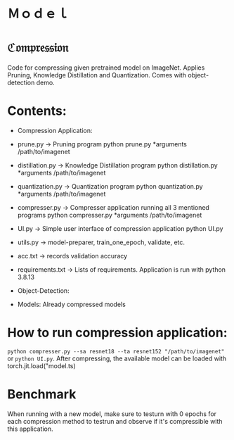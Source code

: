 # Ｍｏｄｅｌ 
# ℭ𝔬𝔪𝔭𝔯𝔢𝔰𝔰𝔦𝔬𝔫

Code for compressing given pretrained model on ImageNet.
Applies Pruning, Knowledge Distillation and Quantization.
Comes with object-detection demo. 


# Contents:

* Compression Application:

- prune.py -> Pruning program
python prune.py *arguments /path/to/imagenet

- distillation.py -> Knowledge Distillation program
python distillation.py *arguments /path/to/imagenet

- quantization.py -> Quantization program
python quantization.py *arguments /path/to/imagenet

- compresser.py -> Compresser application running all 3 mentioned programs
python compresser.py *arguments /path/to/imagenet

- UI.py -> Simple user interface of compression application
python UI.py

- utils.py -> model-preparer, train_one_epoch, validate, etc.

- acc.txt -> records validation accuracy

- requirements.txt -> Lists of requirements. Application is run with python 3.8.13

* Object-Detection:


* Models: Already compressed models


# How to run compression application:

`python compresser.py --sa resnet18 --ta resnet152 "/path/to/imagenet"` or `python UI.py`.
After compressing, the available model can be loaded with torch.jit.load("model.ts)

# Benchmark

When running with a new model, make sure to testurn with 0 epochs for each compression method to testrun and observe if it's compressible with this application. 
